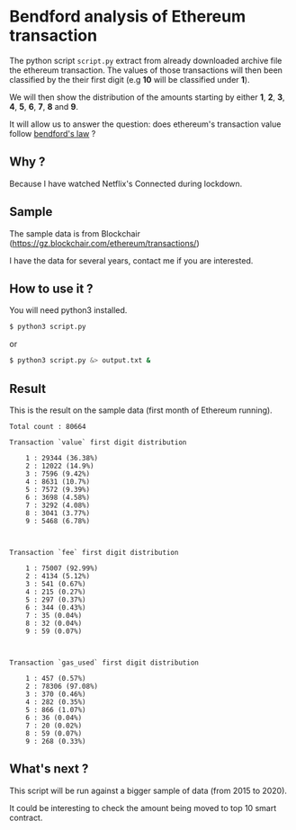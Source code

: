 # Bendford analysis of Ethereum transaction

The python script `script.py` extract from already downloaded archive file the ethereum transaction. The values of those transactions will then been classified by the their first digit (e.g __10__ will be classified under __1__).

We will then show the distribution of the amounts starting by either __1__, __2__, __3__, __4__, __5__, __6__, __7__, __8__ and __9__.

It will allow us to answer the question: does ethereum's transaction value follow [bendford's law](https://en.wikipedia.org/wiki/Benford%27s_law) ?

## Why ?

Because I have watched Netflix's Connected during lockdown.

## Sample

The sample data is from Blockchair (https://gz.blockchair.com/ethereum/transactions/)

I have the data for several years, contact me if you are interested.

## How to use it ?

You will need python3 installed.
```bash
$ python3 script.py
```
or
```bash
$ python3 script.py &> output.txt &
```

## Result

This is the result on the sample data (first month of Ethereum running).

```
Total count : 80664

Transaction `value` first digit distribution

    1 : 29344 (36.38%)
    2 : 12022 (14.9%)
    3 : 7596 (9.42%)
    4 : 8631 (10.7%)
    5 : 7572 (9.39%)
    6 : 3698 (4.58%)
    7 : 3292 (4.08%)
    8 : 3041 (3.77%)
    9 : 5468 (6.78%)



Transaction `fee` first digit distribution

    1 : 75007 (92.99%)
    2 : 4134 (5.12%)
    3 : 541 (0.67%)
    4 : 215 (0.27%)
    5 : 297 (0.37%)
    6 : 344 (0.43%)
    7 : 35 (0.04%)
    8 : 32 (0.04%)
    9 : 59 (0.07%)



Transaction `gas_used` first digit distribution

    1 : 457 (0.57%)
    2 : 78306 (97.08%)
    3 : 370 (0.46%)
    4 : 282 (0.35%)
    5 : 866 (1.07%)
    6 : 36 (0.04%)
    7 : 20 (0.02%)
    8 : 59 (0.07%)
    9 : 268 (0.33%)
```

## What's next ?

This script will be run against a bigger sample of data (from 2015 to 2020).

It could be interesting to check the amount being moved to top 10 smart contract.

